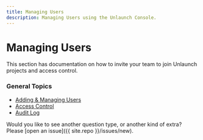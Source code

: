 ```yaml
---
title: Managing Users
description: Managing Users using the Unlaunch Console.
---
```


# Managing Users

This section has documentation on how to invite your team to join Unlaunch projects and access control.

### General Topics 
- [Adding &amp; Managing Users](team)
- [Access Control](access-control)
- [Audit Log](audit-log)

Would you like to see another question type, or another kind of extra? Please
[open an issue]({{ site.repo }}/issues/new).
